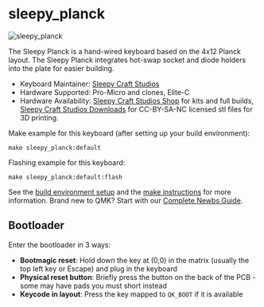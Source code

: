 # sleepy_planck

![sleepy_planck](https://bucket.sleepycraftstudios.com/images/sleepy_planck_complete_blue_silver_silk-rotated-270.webp)

The Sleepy Planck is a hand-wired keyboard based on the 4x12 Planck layout. The Sleepy Planck integrates hot-swap socket and diode holders into the plate for easier building.

- Keyboard Maintainer: [Sleepy Craft Studios](https://github.com/sleepy-craft-studios)
- Hardware Supported: Pro-Micro and clones, Elite-C
- Hardware Availability: [Sleepy Craft Studios Shop](https://sleepycraftstudios.com/shop) for kits and full builds, [Sleepy Craft Studios Downloads](https://sleepycraftstudios.com/downloads) for CC-BY-SA-NC licensed stl files for 3D printing.

Make example for this keyboard (after setting up your build environment):

    make sleepy_planck:default

Flashing example for this keyboard:

    make sleepy_planck:default:flash

See the [build environment setup](https://docs.qmk.fm/#/getting_started_build_tools) and the [make instructions](https://docs.qmk.fm/#/getting_started_make_guide) for more information. Brand new to QMK? Start with our [Complete Newbs Guide](https://docs.qmk.fm/#/newbs).

## Bootloader

Enter the bootloader in 3 ways:

- **Bootmagic reset**: Hold down the key at (0,0) in the matrix (usually the top left key or Escape) and plug in the keyboard
- **Physical reset button**: Briefly press the button on the back of the PCB - some may have pads you must short instead
- **Keycode in layout**: Press the key mapped to `QK_BOOT` if it is available
